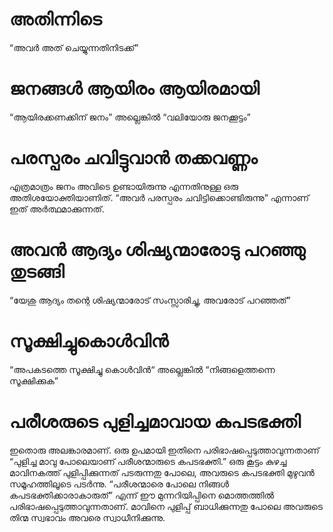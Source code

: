 # അതിന്നിടെ
“അവർ അത് ചെയ്യുന്നതിനിടക്ക്”
# ജനങ്ങൾ ആയിരം ആയിരമായി
“ആയിരക്കണക്കിന് ജനം” അല്ലെങ്കിൽ “വലിയോരു ജനക്കൂട്ടം”
# പരസ്പരം ചവിട്ടുവാൻ തക്കവണ്ണം
എത്രമാത്രം ജനം അവിടെ ഉണ്ടായിരുന്നു എന്നതിനുള്ള ഒരു അതിശയോക്തിയാണിത്. “അവർ പരസ്പരം ചവിട്ടിക്കൊണ്ടിരുന്നു” എന്നാണ് ഇത് അർത്ഥമാക്കുന്നത്.
# അവൻ ആദ്യം ശിഷ്യന്മാരോടു പറഞ്ഞു തുടങ്ങി
“യേശു ആദ്യം തന്റെ ശിഷ്യന്മാരോട് സംസ്സാരിച്ചു, അവരോട് പറഞ്ഞത്”
# സൂക്ഷിച്ചുകൊൾവിൻ
“അപകടത്തെ സൂക്ഷിച്ചു കൊൾവിൻ“ അല്ലെങ്കിൽ “നിങ്ങളെത്തന്നെ സൂക്ഷിക്കുക”
# പരീശരുടെ പുളിച്ചമാവായ കപടഭക്തി
ഇതൊരു അലങ്കാരമാണ്. ഒരു ഉപമായി ഇതിനെ പരിഭാഷപ്പെടുത്താവുന്നതാണ് “പുളിച്ച മാവു പോലെയാണ് പരീശന്മാരുടെ കപടഭക്തി.” ഒരു കൂട്ടം കുഴച്ച മാവിനകത്ത് പുളിപ്പിക്കുന്നത് പടരുന്നതു പോലെ, അവരുടെ കപടഭക്തി മുഴുവൻ സമൂഹത്തിലൂടെ പടർന്നു. “പരീശന്മാരെ പോലെ നിങ്ങൾ കപടഭക്തിക്കാരാകാരുത്” എന്ന് ഈ മുന്നറിയിപ്പിനെ മൊത്തത്തിൽ പരിഭാഷപ്പെടുത്താവുന്നതാണ്. മാവിനെ പുളിപ്പ് ബാധിക്കുന്നതു പോലെ അവരുടെ തിന്മ സ്വഭാവം അവരെ സ്വാധീനിക്കുന്നു.
